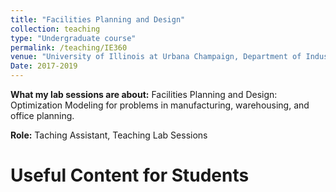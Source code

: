 ```yaml
---
title: "Facilities Planning and Design"
collection: teaching
type: "Undergraduate course"
permalink: /teaching/IE360
venue: "University of Illinois at Urbana Champaign, Department of Industrial & Enterprise Systems Engineering"
Date: 2017-2019
---
```


**What my lab sessions are about:** Facilities Planning and Design: Optimization Modeling for problems in manufacturing, warehousing, and office planning.


**Role:** Taching Assistant, Teaching Lab Sessions

# Useful Content for Students
